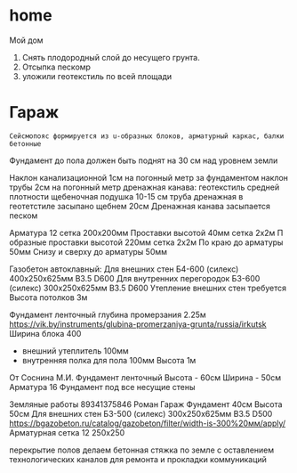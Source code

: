# home
Мой дом
1. Снять плодородный слой до несущего грунта.
2. Отсыпка пескомр
3. уложили геотекстиль по всей площади


# Гараж
	Сейсмопояс формируется из u-образных блоков, арматурный каркас, балки бетонные

Фундамент до пола должен быть поднят на 30 см над уровнем земли


Наклон канализационной 1cм на погонный метр
за фундаментом наклон трубы 2см на погонный метр
дренажная канава:
геотекстиль средней плотности 
щебеночная подушка 10-15 см
труба дренажная в геотетстиле
засыпано щебнем 20см
Дренажная канава засыпается песком

Арматура 12 сетка 200х200мм
Проставки высотой 40мм сетка 2х2м
П образные проставки высотой 220мм сетка 2х2м
По краю до арматуры 50мм
Снизу и сверху до арматуры 50мм

Газобетон автоклавный:
Для внешних стен Б4-600 (силекс) 400х250х625мм B3.5 D600
Для внутренних перегородок Б3-600 (силекс) 300х250х625мм B3.5 D600
Утепление внешних стен требуется
Высота потолков 3м

Фундамент ленточный глубина промерзания 2.25м https://vik.by/instruments/glubina-promerzaniya-grunta/russia/irkutsk
Ширина блока 400 
+ внешний утеплитель 100мм
+ внутренняя полка для пола 100мм
Высота 1м

От Соснина М.И.
Фундамент ленточный
	Высота - 60см
	Ширина - 50см
	Арматура 16
	Фундамент под все несущие стены



Земляные работы 89341375846 Роман 
Гараж
Фундамент 40см
Высота 50см
Для внешних стен Б3-500 (силекс) 300х250х625мм B3.5 D500 https://bgazobeton.ru/catalog/gazobeton/filter/width-is-300%20мм/apply/
Арматурная сетка 12 250х250


перекрытие полов делаем 
бетонная стяжка по земле с оставлением технологических каналов для ремонта и прокладки коммуникаций